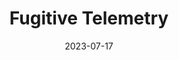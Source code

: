 ---
title: "Fugitive Telemetry"
authors: "Martha Wells"
date: 2023-07-17
star_rating: 3
books/tags:
    - "fiction"
    - "science fiction"
---